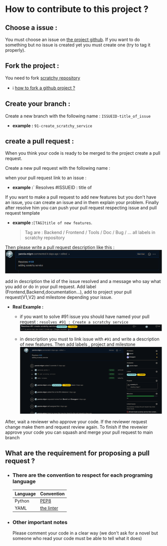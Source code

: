 # How to contribute to this project ?

## **Choose a issue :**

You must choose an issue on [the project github](https://github.com/mdl29/scratchy). If you want to do something but no issue is created yet you must create one (try to tag it properly).

## **Fork the project :**

You need to fork [scratchy repository](https://github.com/mdl29/scratchy)

 * ℹ️ [how to fork a github project ?](https://guides.github.com/activities/forking/)


## **Create your branch :**

 Create a new branch with the following name :
 `ISSUEID-title_of_issue`
  * **example :** `91-create_scratchy_service`
  
## **create a pull request :**  

When you think your code is ready to be merged to the project create a pull request.

Create a new pull request with the following name :

when your pull request link to an issue :

* **example :**` Resolves #ISSUEID : title of 

 If you want to make a pull request to add new features but you don't have an issue, you can create an issue and in them explain your problem. Finally after resolve him you can push your pull request respecting issue and pull request template
 * **example :**`[TAG]title of new features`.
    > Tag are : Backend / Frontend / Tools / Doc / Bug / ... all labels in scratchy repository
  

 Then please write a pull request description like this :
  ![example](./doc/example/example-description.png)

   add in description the id of the issue resolved and a message who say what you add or do in your pull request. Add label (Frontend,Backend,documentation...), add to project your pull request(V1,V2) and milestone depending your issue.
    
* **Real Example :**   
   * if you want to solve #91 issue you should have named your pull request : `resolves #91 : Create a scratchy service` 
  ![example-issue](./doc/example/example_issue.png)

  * in description you must to link issue with `#91` and write a description of new features. Then add labels , project and milestone
    ![example-pull-request](./doc/example/example-pr.png)
  
After, wait a reviewer who approve your code. If the reviewer request change make them and request review again. To finish if the revewier approve your code you can squash and merge your pull request to main branch 


## **What are the requirement for proposing a pull request ?**

- ### **There are the convention to respect for each programing language**


    | Language | Convention                                            |
    | -------- | ----------------------------------------------------- |
    | Python   | [PEP8](https://pep8.org/)                             |
    | YAML     | [the linter](https://github.com/adrienverge/yamllint) |

- ### **Other important notes**

    Please comment your code in a clear way (we don't ask for a novel but someone who read your code must be able to tell what it does)
